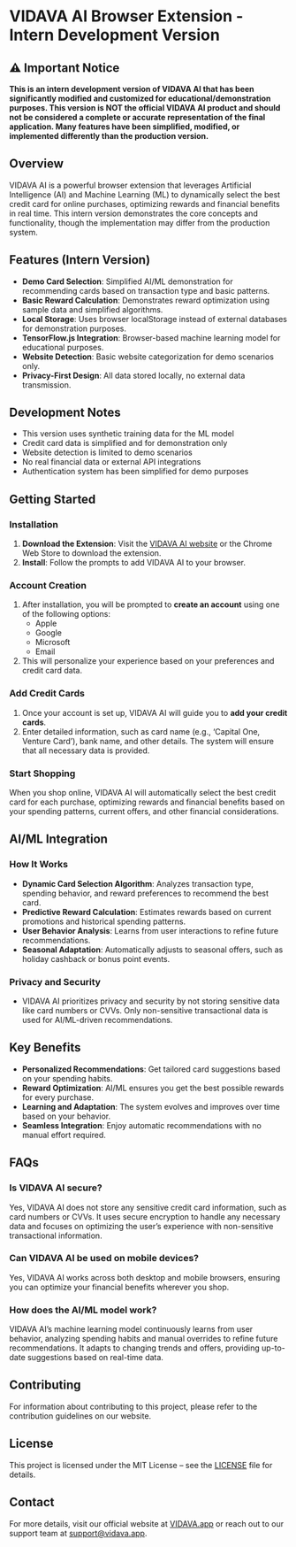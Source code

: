 # VIDAVA AI Browser Extension - Intern Development Version

## ⚠️ Important Notice
**This is an intern development version of VIDAVA AI that has been significantly modified and customized for educational/demonstration purposes. This version is NOT the official VIDAVA AI product and should not be considered a complete or accurate representation of the final application. Many features have been simplified, modified, or implemented differently than the production version.**

## Overview
VIDAVA AI is a powerful browser extension that leverages Artificial Intelligence (AI) and Machine Learning (ML) to dynamically select the best credit card for online purchases, optimizing rewards and financial benefits in real time. This intern version demonstrates the core concepts and functionality, though the implementation may differ from the production system.

## Features (Intern Version)
- **Demo Card Selection**: Simplified AI/ML demonstration for recommending cards based on transaction type and basic patterns.
- **Basic Reward Calculation**: Demonstrates reward optimization using sample data and simplified algorithms.
- **Local Storage**: Uses browser localStorage instead of external databases for demonstration purposes.
- **TensorFlow.js Integration**: Browser-based machine learning model for educational purposes.
- **Website Detection**: Basic website categorization for demo scenarios only.
- **Privacy-First Design**: All data stored locally, no external data transmission.

## Development Notes
- This version uses synthetic training data for the ML model
- Credit card data is simplified and for demonstration only
- Website detection is limited to demo scenarios
- No real financial data or external API integrations
- Authentication system has been simplified for demo purposes

## Getting Started

### Installation
1. **Download the Extension**: Visit the [VIDAVA AI website](https://vidava.app) or the Chrome Web Store to download the extension.
2. **Install**: Follow the prompts to add VIDAVA AI to your browser.

### Account Creation
1. After installation, you will be prompted to **create an account** using one of the following options:
   - Apple
   - Google
   - Microsoft
   - Email
2. This will personalize your experience based on your preferences and credit card data.

### Add Credit Cards
1. Once your account is set up, VIDAVA AI will guide you to **add your credit cards**.
2. Enter detailed information, such as card name (e.g., ‘Capital One, Venture Card’), bank name, and other details. The system will ensure that all necessary data is provided.

### Start Shopping
When you shop online, VIDAVA AI will automatically select the best credit card for each purchase, optimizing rewards and financial benefits based on your spending patterns, current offers, and other financial considerations.

## AI/ML Integration

### How It Works
- **Dynamic Card Selection Algorithm**: Analyzes transaction type, spending behavior, and reward preferences to recommend the best card.
- **Predictive Reward Calculation**: Estimates rewards based on current promotions and historical spending patterns.
- **User Behavior Analysis**: Learns from user interactions to refine future recommendations.
- **Seasonal Adaptation**: Automatically adjusts to seasonal offers, such as holiday cashback or bonus point events.

### Privacy and Security
- VIDAVA AI prioritizes privacy and security by not storing sensitive data like card numbers or CVVs. Only non-sensitive transactional data is used for AI/ML-driven recommendations.
  
## Key Benefits
- **Personalized Recommendations**: Get tailored card suggestions based on your spending habits.
- **Reward Optimization**: AI/ML ensures you get the best possible rewards for every purchase.
- **Learning and Adaptation**: The system evolves and improves over time based on your behavior.
- **Seamless Integration**: Enjoy automatic recommendations with no manual effort required.

## FAQs

### Is VIDAVA AI secure?
Yes, VIDAVA AI does not store any sensitive credit card information, such as card numbers or CVVs. It uses secure encryption to handle any necessary data and focuses on optimizing the user’s experience with non-sensitive transactional information.

### Can VIDAVA AI be used on mobile devices?
Yes, VIDAVA AI works across both desktop and mobile browsers, ensuring you can optimize your financial benefits wherever you shop.

### How does the AI/ML model work?
VIDAVA AI’s machine learning model continuously learns from user behavior, analyzing spending habits and manual overrides to refine future recommendations. It adapts to changing trends and offers, providing up-to-date suggestions based on real-time data.

## Contributing
For information about contributing to this project, please refer to the contribution guidelines on our website.

## License
This project is licensed under the MIT License – see the [LICENSE](LICENSE) file for details.

## Contact
For more details, visit our official website at [VIDAVA.app](https://vidava.app) or reach out to our support team at support@vidava.app.
